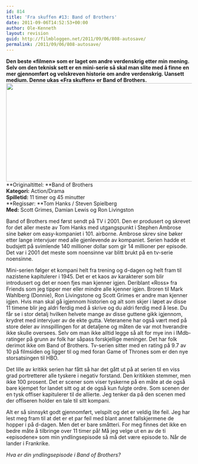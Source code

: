 ```yaml
---
id: 814
title: 'Fra skuffen #13: Band of Brothers'
date: 2011-09-06T14:52:53+00:00
author: Ole-Kenneth
layout: revision
guid: http://filmbloggen.net/2011/09/06/808-autosave/
permalink: /2011/09/06/808-autosave/
---
```

**Den beste &laquo;filmen&raquo; som er laget om andre verdenskrig etter min mening. Selv om den teknisk sett er en mini-serie så skal man slite med å finne en mer gjennomført og velskreven historie om andre verdenskrig. Uansett medium. Denne ukas &laquo;Fra skuffen&raquo; er Band of Brothers.**  
<a href="http://filmbloggen.net/2011/08/29/fra-skuffen-13-band-of-brothers/filmbloggen-net-seppo_band_of_brothers/" rel="attachment wp-att-809"><img class="alignnone size-large wp-image-809" src="http://filmbloggen.net/wp-content/uploads//2011/08/filmbloggen-net-seppo_band_of_brothers-620x267.jpg" alt="" width="620" height="267" /></a>  
**Originaltittel: **Band of Brothers  
**Kategori:** Action/Drama  
**Spilletid:** 11 timer og 45 minutter  
**Regissør: **Tom Hanks / Steven Spielberg  
**Med:** Scott Grimes, Damian Lewis og Ron Livingston

Band of Brothers med først sendt på TV i 2001. Den er produsert og skrevet for det aller meste av Tom Hanks med utgangspunkt i Stephen Ambrose sine bøker om easy-kompaniet i 101. airborne. Ambrose skrev sine bøker etter lange intervjuer med alle gjenlevende av kompaniet. Serien hadde et budsjett på svimlende 140 millioner dollar som gir 14 millioner per episode. Det var i 2001 det meste som noensinne var blitt brukt på en tv-serie noensinne.

Mini-serien følger et kompani helt fra trening og d-dagen og helt fram til nazistene kapitulerer i 1945. Det er et kaos av karakterer som blir introdusert og det er noen fjes man kjenner igjen. Deriblant &laquo;Ross&raquo; fra Friends som jeg tipper mer eller mindre alle kjenner igjen. Broren til Mark Wahlberg (Donnie), Ron Livingstone og Scott Grimes er andre man kjenner igjen. Hvis man skal gå igjennom historien og alt som skjer i løpet av disse 11 timene blir jeg aldri ferdig med å skrive og du aldri ferdig med å lese. Du får se i stor detalj hvilken helvete mange av disse guttene gikk igjennom, krydret med intervjuer av de ekte gutta. Veteranene har også vært med på store deler av innspillingen for at detaljene og måten de var mot hverandre ikke skulle oversees. Selv om man ikke alltid legge så alt for mye inn i IMdb-ratinger på grunn av folk har såpass forskjellige meninger. Det har folk derimot ikke om Band of Brothers. Tv-serien sitter med en rating på 9.7 av 10 på filmsiden og ligger til og med foran Game of Thrones som er den nye storsatsingen til HBO.

Det lille av kritikk serien har fått så har det gått ut på at serien til en viss grad portretterer alle tyskere i negativ forstand. Den kritikken stemmer, men ikke 100 prosent. Det er scener som viser tyskerne på en måte at de også bare kjempet for landet sitt og at de også kun fulgte ordre. Som scenen der en tysk offiser kapitulerer til de allierte. Jeg tenker da på den scenen med der offiseren holder en tale til sitt kompani.

Alt er så sinnsykt godt gjennomført, velspilt og det er veldig lite feil. Jeg har lest meg fram til at det er et par feil med blant annet fallskjermene de hopper i på d-dagen. Men det er bare småtteri. For meg finnes det ikke en bedre måte å tilbringe over 11 timer på! Må jeg velge ut en av de ti &laquo;episodene&raquo; som min yndlingsepisode så må det være episode to. Når de lander i Frankrike.

_Hva er din yndlingsepisode i Band of Brothers?_

&nbsp;